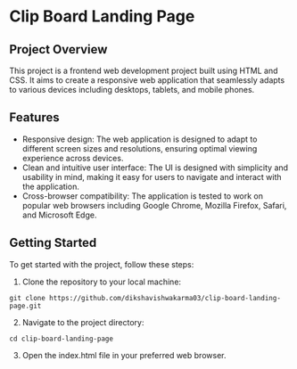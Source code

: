 # Clip Board Landing Page

## Project Overview
This project is a frontend web development project built using HTML and CSS. It aims to create a responsive web application that seamlessly adapts to various devices including desktops, tablets, and mobile phones.

## Features
- Responsive design: The web application is designed to adapt to different screen sizes and resolutions, ensuring optimal viewing experience across devices.
- Clean and intuitive user interface: The UI is designed with simplicity and usability in mind, making it easy for users to navigate and interact with the application.
- Cross-browser compatibility: The application is tested to work on popular web browsers including Google Chrome, Mozilla Firefox, Safari, and Microsoft Edge.

## Getting Started

To get started with the project, follow these steps:

1. Clone the repository to your local machine:

```
git clone https://github.com/dikshavishwakarma03/clip-board-landing-page.git
```
2. Navigate to the project directory:
```
cd clip-board-landing-page
```
3. Open the index.html file in your preferred web browser.
